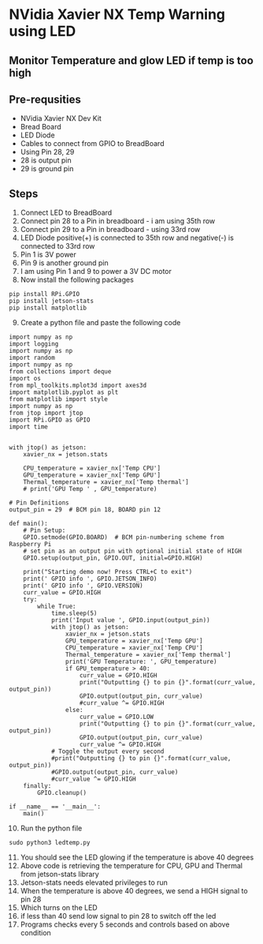# NVidia Xavier NX Temp Warning using LED

## Monitor Temperature and glow LED if temp is too high

## Pre-requsities

- NVidia Xavier NX Dev Kit
- Bread Board
- LED Diode
- Cables to connect from GPIO to BreadBoard
- Using Pin 28, 29
- 28 is output pin
- 29 is ground pin

## Steps

1. Connect LED to BreadBoard
2. Connect pin 28 to a Pin in breadboard - i am using 35th row
3. Connect pin 29 to a Pin in breadboard - using 33rd row
4. LED Diode positive(+) is connected to 35th row and negative(-) is connected to 33rd row
5. Pin 1 is 3V power
6. Pin 9 is another ground pin
7. I am using Pin 1 and 9 to power a 3V DC motor
8. Now install the following packages

```
pip install RPi.GPIO
pip install jetson-stats
pip install matplotlib
```

9. Create a python file and paste the following code

```
import numpy as np
import logging
import numpy as np
import random
import numpy as np
from collections import deque
import os
from mpl_toolkits.mplot3d import axes3d
import matplotlib.pyplot as plt
from matplotlib import style
import numpy as np
from jtop import jtop
import RPi.GPIO as GPIO
import time


with jtop() as jetson:
    xavier_nx = jetson.stats

    CPU_temperature = xavier_nx['Temp CPU']
    GPU_temperature = xavier_nx['Temp GPU']
    Thermal_temperature = xavier_nx['Temp thermal']
    # print('GPU Temp ' , GPU_temperature)
    
# Pin Definitions
output_pin = 29  # BCM pin 18, BOARD pin 12

def main():
    # Pin Setup:
    GPIO.setmode(GPIO.BOARD)  # BCM pin-numbering scheme from Raspberry Pi
    # set pin as an output pin with optional initial state of HIGH
    GPIO.setup(output_pin, GPIO.OUT, initial=GPIO.HIGH)

    print("Starting demo now! Press CTRL+C to exit")
    print(' GPIO info ', GPIO.JETSON_INFO)
    print(' GPIO info ', GPIO.VERSION)
    curr_value = GPIO.HIGH
    try:
        while True:
            time.sleep(5)
            print('Input value ', GPIO.input(output_pin))
            with jtop() as jetson:
                xavier_nx = jetson.stats
                GPU_temperature = xavier_nx['Temp GPU']
                CPU_temperature = xavier_nx['Temp CPU']
                Thermal_temperature = xavier_nx['Temp thermal']
                print('GPU Temperature: ', GPU_temperature)
                if GPU_temperature > 40:
                    curr_value = GPIO.HIGH
                    print("Outputting {} to pin {}".format(curr_value, output_pin))
                    GPIO.output(output_pin, curr_value)
                    #curr_value ^= GPIO.HIGH
                else:
                    curr_value = GPIO.LOW
                    print("Outputting {} to pin {}".format(curr_value, output_pin))
                    GPIO.output(output_pin, curr_value)
                    curr_value ^= GPIO.HIGH
            # Toggle the output every second
            #print("Outputting {} to pin {}".format(curr_value, output_pin))
            #GPIO.output(output_pin, curr_value)
            #curr_value ^= GPIO.HIGH
    finally:
        GPIO.cleanup()

if __name__ == '__main__':
    main()
```

10. Run the python file

```
sudo python3 ledtemp.py
```

11. You should see the LED glowing if the temperature is above 40 degrees
12. Above code is retrieving the temperature for CPU, GPU and Thermal from jetson-stats library
13. Jetson-stats needs elevated privileges to run
14. When the temperature is above 40 degrees, we send a HIGH signal to pin 28
15. Which turns on the LED
16. if less than 40 send low signal to pin 28 to switch off the led
17. Programs checks every 5 seconds and controls based on above condition
